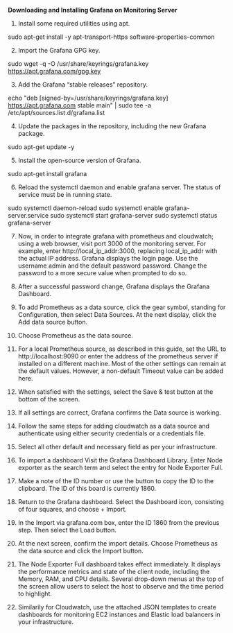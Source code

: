 **Downloading and Installing Grafana on Monitoring Server**

1. Install some required utilities using apt.

sudo apt-get install -y apt-transport-https software-properties-common

2. Import the Grafana GPG key.

sudo wget -q -O /usr/share/keyrings/grafana.key https://apt.grafana.com/gpg.key

3. Add the Grafana “stable releases” repository.

echo "deb [signed-by=/usr/share/keyrings/grafana.key] https://apt.grafana.com stable main" | sudo tee -a /etc/apt/sources.list.d/grafana.list

4. Update the packages in the repository, including the new Grafana package.

sudo apt-get update -y

5. Install the open-source version of Grafana.

sudo apt-get install grafana

6. Reload the systemctl daemon and enable grafana server. The status of service must be in running state.

sudo systemctl daemon-reload
sudo systemctl enable grafana-server.service
sudo systemctl start grafana-server
sudo systemctl status grafana-server

7. Now, in order to integrate grafana with prometheus and cloudwatch; using a web browser, visit port 3000 of the monitoring server. For example, enter http://local_ip_addr:3000, replacing local_ip_addr with the actual IP address. Grafana displays the login page. Use the username admin and the default password password. Change the password to a more secure value when prompted to do so.

8. After a successful password change, Grafana displays the Grafana Dashboard.

9. To add Prometheus as a data source, click the gear symbol, standing for Configuration, then select Data Sources. At the next display, click the Add data source button.

10. Choose Prometheus as the data source.

11. For a local Prometheus source, as described in this guide, set the URL to http://localhost:9090 or enter the address of the prometheus server if installed on a different machine. Most of the other settings can remain at the default values. However, a non-default Timeout value can be added here.

12. When satisfied with the settings, select the Save & test button at the bottom of the screen.

13. If all settings are correct, Grafana confirms the Data source is working.

14. Follow the same steps for adding cloudwatch as a data source and authenticate using either security credentials or a credentials file.

15. Select all other default and necessary field as per your infrastructure.

16. To import a dashboard Visit the Grafana Dashboard Library. Enter Node exporter as the search term and select the entry for Node Exporter Full.

17. Make a note of the ID number or use the button to copy the ID to the clipboard. The ID of this board is currently 1860.

18. Return to the Grafana dashboard. Select the Dashboard icon, consisting of four squares, and choose + Import.

19. In the Import via grafana.com box, enter the ID 1860 from the previous step. Then select the Load button.

20. At the next screen, confirm the import details. Choose Prometheus as the data source and click the Import button.

21. The Node Exporter Full dashboard takes effect immediately. It displays the performance metrics and state of the client node, including the Memory, RAM, and CPU details. Several drop-down menus at the top of the screen allow users to select the host to observe and the time period to highlight.

22. Similarily for Cloudwatch, use the attached JSON templates to create dashboards for monitoring EC2 instances and Elastic load balancers in your infrastructure.